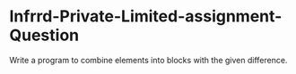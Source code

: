 # Infrrd-Private-Limited-assignment-Question
Write a program to combine elements into blocks with the given difference.
